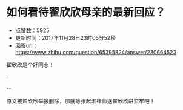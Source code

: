 # 如何看待翟欣欣母亲的最新回应？
- 点赞数：5925
- 更新时间：2017年11月28日23时05分52秒
- 回答url：https://www.zhihu.com/question/65395824/answer/230664523
<body>
 <p data-pid="d4w5eNjL">翟欣欣是个好同志！</p>
 <p data-pid="kDb7P4yW">-</p>
 <p data-pid="h31uoXW1">--</p>
 <p data-pid="zp_SqRCm">原文被翟欣欣举报删除，那就等张起淮律师送翟欣欣进监牢吧！</p>
</body>
